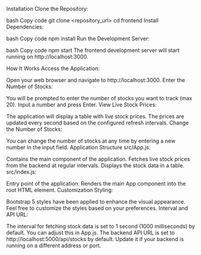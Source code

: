 Installation
Clone the Repository:

bash
Copy code
git clone <repository_url>
cd frontend
Install Dependencies:

bash
Copy code
npm install
Run the Development Server:

bash
Copy code
npm start
The frontend development server will start running on http://localhost:3000.

How It Works
Access the Application:

Open your web browser and navigate to http://localhost:3000.
Enter the Number of Stocks:

You will be prompted to enter the number of stocks you want to track (max 20). Input a number and press Enter.
View Live Stock Prices:

The application will display a table with live stock prices.
The prices are updated every second based on the configured refresh intervals.
Change the Number of Stocks:

You can change the number of stocks at any time by entering a new number in the input field.
Application Structure
src/App.js:

Contains the main component of the application.
Fetches live stock prices from the backend at regular intervals.
Displays the stock data in a table.
src/index.js:

Entry point of the application.
Renders the main App component into the root HTML element.
Customization
Styling:

Bootstrap 5 styles have been applied to enhance the visual appearance. Feel free to customize the styles based on your preferences.
Interval and API URL:

The interval for fetching stock data is set to 1 second (1000 milliseconds) by default. You can adjust this in App.js.
The backend API URL is set to http://localhost:5000/api/stocks by default. Update it if your backend is running on a different address or port.